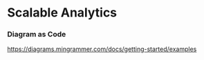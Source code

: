 # Scalable Analytics

### Diagram as Code
https://diagrams.mingrammer.com/docs/getting-started/examples

